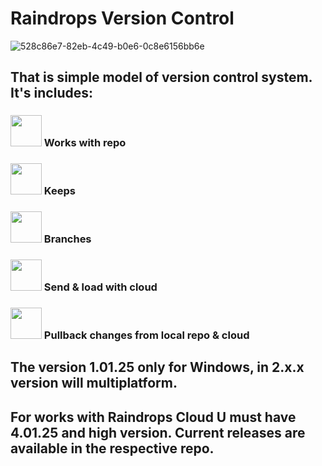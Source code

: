 # Raindrops Version Control
![528c86e7-82eb-4c49-b0e6-0c8e6156bb6e](https://github.com/user-attachments/assets/63ab5665-534e-4691-935a-0ee25c912d1b)


## That is simple model of version control system. It's includes:
### <img src="https://github.com/user-attachments/assets/652a848c-42db-4822-8b5d-426388bc7dd8" width=50 height=50> Works with repo
### <img src="https://github.com/user-attachments/assets/ed05e58b-600a-4c6b-bc5e-acd51e57d889" width=50 height=50> Keeps
### <img src="https://github.com/user-attachments/assets/fe928f60-b71a-4fce-9e5e-967ec806f388" width=50 height=50> Branches
### <img src="https://github.com/user-attachments/assets/22357406-38ff-4013-82a8-94443a19c26b" width=50 height=50> Send & load with cloud
### <img src="https://github.com/user-attachments/assets/77cb14c2-12d9-4187-bcb7-663e3c5d36c3" width=50 height=50> Pullback changes from local repo & cloud
## The version 1.01.25 only for Windows, in 2.x.x version will multiplatform.
## For works with Raindrops Cloud U must have 4.01.25 and high version. Сurrent releases are available in the respective repo.

